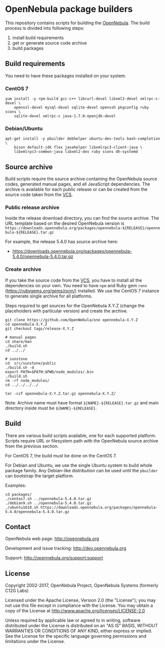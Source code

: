 # OpenNebula package builders

This repository contains scripts for building the
[OpenNebula](https://github.com/OpenNebula/one). The build process
is divided into following steps:

1. install build requirements
2. get or generate source code archive
3. build packages

## Build requirements

You need to have these packages installed on your system.

### CentOS 7

```
yum install -y rpm-build gcc-c++ libcurl-devel libxml2-devel xmlrpc-c-devel \
    openssl-devel mysql-devel sqlite-devel openssh pkgconfig ruby scons \
    sqlite-devel xmlrpc-c java-1.7.0-openjdk-devel
```

### Debian/Ubuntu

```
apt-get install -y pbuilder debhelper ubuntu-dev-tools bash-completion \
    bison default-jdk flex javahelper libxmlrpc3-client-java \
    libxmlrpc3-common-java libxml2-dev ruby scons dh-systemd
```

## Source archive

Build scripts require the source archive containing the OpenNebula source
codes, generated manual pages, and all JavaScript dependencies. The archive is available for each public
release or can be created from the source code taken from the
[VCS](https://github.com/OpenNebula/one).

### Public release archive

Inside the release download directory, you can find the source archive.
The URL template based on the desired OpenNebula version is
`https://downloads.opennebula.org/packages/opennebula-${RELEASE}/opennebula-${RELEASE}.tar.gz`

For example, the release 5.4.0 has source archive here:

* https://downloads.opennebula.org/packages/opennebula-5.4.0/opennebula-5.4.0.tar.gz

### Create archive

If you take the source code from the [VCS](https://github.com/OpenNebula/one),
you have to install all the dependencies on your own. You need to have `npm` and Ruby gem
`ronn` (https://rubygems.org/gems/ronn/) installed. We use the CentOS 7 instance to generate single archive
for all platforms.

Steps required to get sources for the OpenNebula X.Y.Z (change the placeholders with particular version) and create the archive.

```
git clone https://github.com/OpenNebula/one opennebula-X.Y.Z
cd opennebula-X.Y.Z
git checkout tags/release-X.Y.Z

# manual pages
cd share/man
./build.sh
cd ../../

# sunstone
cd  src/sunstone/public
./build.sh -d
export PATH=$PATH:$PWD/node_modules/.bin
./build.sh
rm -rf node_modules/
cd ../../../../

tar -czf opennebula-X.Y.Z.tar.gz opennebula-X.Y.Z/
```

Note: Archive name must have format `${NAME}-${RELEASE}.tar.gz`  and
main directory inside must be `${NAME}-${RELEASE}`.

## Build

There are various build scripts available, one for each supported platform.
Scripts require URL or filesystem path with the OpenNebula source archive
from the previous section.

For CentOS 7, the build must be done on the CentOS 7.

For Debian and Ubuntu, we use the single Ubuntu system to build whole package
family. Any Debian-like distribution can be used until the `pbuilder`
can bootstrap the target platform.

Examples:

```
cd packages/
./centos7.sh ../opennebula-5.4.0.tar.gz
./debian9.sh ../opennebula-5.4.0.tar.gz
./ubuntu1610.sh https://downloads.opennebula.org/packages/opennebula-5.4.0/opennebula-5.4.0.tar.gz
```

## Contact

OpenNebula web page: http://opennebula.org

Development and issue tracking: http://dev.opennebula.org

Support: http://opennebula.org/support:support

## License

Copyright 2002-2017, OpenNebula Project, OpenNebula Systems (formerly C12G Labs)

Licensed under the Apache License, Version 2.0 (the "License"); you may
not use this file except in compliance with the License. You may obtain
a copy of the License at http://www.apache.org/licenses/LICENSE-2.0

Unless required by applicable law or agreed to in writing, software
distributed under the License is distributed on an "AS IS" BASIS,
WITHOUT WARRANTIES OR CONDITIONS OF ANY KIND, either express or implied.
See the License for the specific language governing permissions and
limitations under the License.
